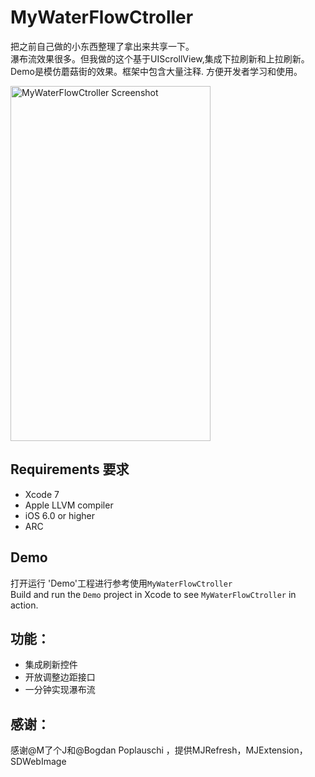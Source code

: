 # MyWaterFlowCtroller
把之前自己做的小东西整理了拿出来共享一下。  
瀑布流效果很多。但我做的这个基于UIScrollView,集成下拉刷新和上拉刷新。Demo是模仿蘑菇街的效果。框架中包含大量注释.
方便开发者学习和使用。</br>

<img src="https://github.com/NengQuan/MyWaterFlowCtroller/blob/master/NQWaterFlowController/MyWaterFlow.gif" alt="MyWaterFlowCtroller Screenshot" width="320" height="568" />

## Requirements 要求
* Xcode 7 
* Apple LLVM compiler
* iOS 6.0 or higher
* ARC

## Demo
打开运行 'Demo'工程进行参考使用`MyWaterFlowCtroller` </br>
Build and run the `Demo` project in Xcode to see `MyWaterFlowCtroller` in action.

## 功能：
* 集成刷新控件
* 开放调整边距接口
* 一分钟实现瀑布流

## 感谢：
感谢@M了个J和@Bogdan Poplauschi ，提供MJRefresh，MJExtension，SDWebImage


